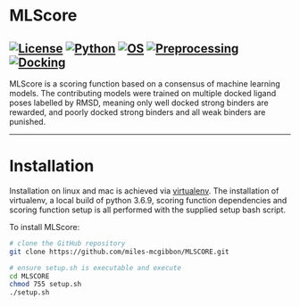 # MLScore

[![License](https://img.shields.io/badge/License-MIT-blue)](https://opensource.org/licenses/MIT)
[![Python](https://img.shields.io/badge/Python-3.6.9-blue)](https://www.python.org/downloads/release/python-369/)
[![OS](https://img.shields.io/badge/OS-linux%20%7C%20OS%20X-blueviolet)]()
[![Preprocessing](https://img.shields.io/badge/preprocessing-MGLTools%201.5.6-brightgreen)](https://ccsb.scripps.edu/mgltools/1-5-6/)
[![Docking](https://img.shields.io/badge/docking-GWOVina%201.0-brightgreen)]( https://doi.org/10.1111/cbdd.13764)
---

MLScore is a scoring function based on a consensus of machine learning models. The contributing models were trained on multiple docked ligand poses labelled by RMSD, meaning only well docked strong binders are rewarded, and poorly docked strong binders and all weak binders are punished.

---

# Installation

Installation on linux and mac is achieved via [virtualenv](https://virtualenv.pypa.io/en/latest/). The installation of virtualenv, a local build of python 3.6.9, scoring function dependencies and scoring function setup is all performed with the supplied setup bash script.

To install MLScore:

```bash
# clone the GitHub repository
git clone https://github.com/miles-mcgibbon/MLSCORE.git

# ensure setup.sh is executable and execute
cd MLSCORE
chmod 755 setup.sh
./setup.sh
```
